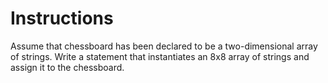 # Instructions

Assume that chessboard has been declared to be a two-dimensional array of strings. Write a statement that instantiates an 8x8 array of strings and assign it to the chessboard.

